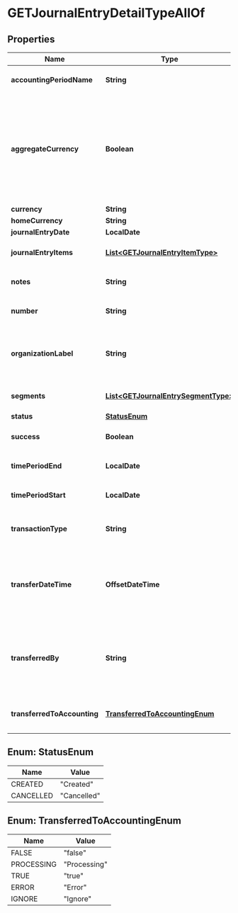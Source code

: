 

# GETJournalEntryDetailTypeAllOf


## Properties

| Name | Type | Description | Notes |
|------------ | ------------- | ------------- | -------------|
|**accountingPeriodName** | **String** | Name of the accounting period that the journal entry belongs to.  |  [optional] |
|**aggregateCurrency** | **Boolean** | Returns true if the journal entry is aggregating currencies. That is, if the journal entry was created when the &#x60;Aggregate transactions with different currencies during a Journal Run&#x60; setting was configured to &#x60;Yes&#x60;. Otherwise, returns &#x60;false&#x60;.  |  [optional] |
|**currency** | **String** | Currency used.  |  [optional] |
|**homeCurrency** | **String** | Home currency used.  |  [optional] |
|**journalEntryDate** | **LocalDate** | Date of the journal entry.  |  [optional] |
|**journalEntryItems** | [**List&lt;GETJournalEntryItemType&gt;**](GETJournalEntryItemType.md) | Key name that represents the list of journal entry items.  |  [optional] |
|**notes** | **String** |  Additional information about this record. Character limit: 2,000  |  [optional] |
|**number** | **String** | Journal entry number in the format JE-00000001.  |  [optional] |
|**organizationLabel** | **String** | The organization that this object belongs to.  Note: This field is available only when the Multi-Org feature is enabled.  |  [optional] |
|**segments** | [**List&lt;GETJournalEntrySegmentType&gt;**](GETJournalEntrySegmentType.md) | List of segments that apply to the summary journal entry.  |  [optional] |
|**status** | [**StatusEnum**](#StatusEnum) | Status of journal entry.  |  [optional] |
|**success** | **Boolean** | Returns &#x60;true&#x60; if the request was processed successfully.  |  [optional] |
|**timePeriodEnd** | **LocalDate** | End date of time period included in the journal entry.  |  [optional] |
|**timePeriodStart** | **LocalDate** | Start date of time period included in the journal entry.  |  [optional] |
|**transactionType** | **String** | Transaction type of the transactions included in the summary journal entry.  |  [optional] |
|**transferDateTime** | **OffsetDateTime** | Date and time that transferredToAccounting was changed to &#x60;Yes&#x60;. This field is returned only when transferredToAccounting is &#x60;Yes&#x60;. Otherwise, this field is &#x60;null&#x60;.  |  [optional] |
|**transferredBy** | **String** | User ID of the person who changed transferredToAccounting to &#x60;Yes&#x60;. This field is returned only when transferredToAccounting is &#x60;Yes&#x60;. Otherwise, this field is &#x60;null&#x60;.  |  [optional] |
|**transferredToAccounting** | [**TransferredToAccountingEnum**](#TransferredToAccountingEnum) | Status shows whether the journal entry has been transferred to an accounting system.  |  [optional] |



## Enum: StatusEnum

| Name | Value |
|---- | -----|
| CREATED | &quot;Created&quot; |
| CANCELLED | &quot;Cancelled&quot; |



## Enum: TransferredToAccountingEnum

| Name | Value |
|---- | -----|
| FALSE | &quot;false&quot; |
| PROCESSING | &quot;Processing&quot; |
| TRUE | &quot;true&quot; |
| ERROR | &quot;Error&quot; |
| IGNORE | &quot;Ignore&quot; |



